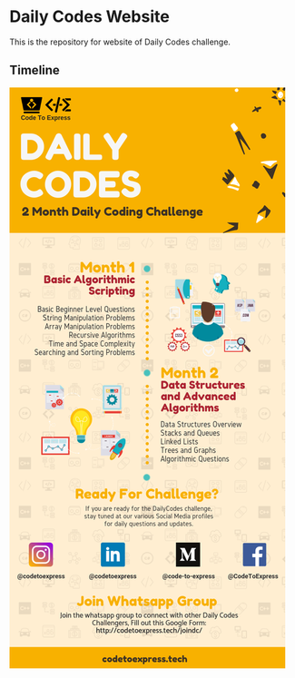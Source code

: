 # Daily Codes Website

This is the repository for website of Daily Codes challenge.

## Timeline

![timeline](./timeline.png)